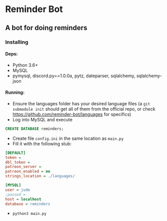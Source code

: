 # Reminder Bot

## A bot for doing reminders

### Installing

#### Deps:

* Python 3.6+
* MySQL
* pymysql, discord.py==1.0.0a, pytz, dateparser, sqlalchemy, sqlalchemy-json

#### Running:

* Ensure the languages folder has your desired language files (a `git submodule init` should get all of them from the official repo, or check https://github.com/reminder-bot/languages for specifics)
* Log into MySQL and execute

```SQL
CREATE DATABASE reminders;
```

* Create file `config.ini` in the same location as `main.py`
* Fill it with the following stub:

```ini
[DEFAULT]
token =
dbl_token =
patreon_server =
patreon_enabled = no
strings_location = ./languages/

[MYSQL]
user = jude
;passwd =
host = localhost
database = reminders
```

* `python3 main.py`
